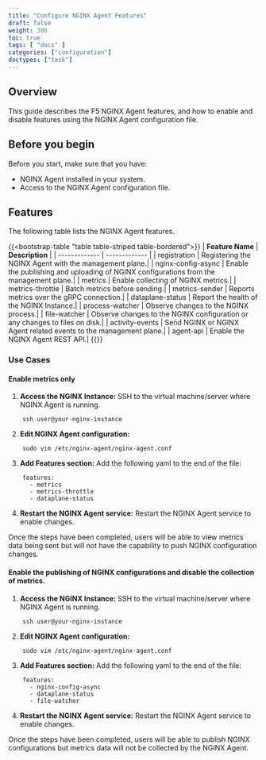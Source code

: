 ```yaml
---
title: "Configure NGINX Agent Features"
draft: false
weight: 300
toc: true
tags: [ "docs" ]
categories: ["configuration"]
doctypes: ["task"]
---
```


## Overview

This guide describes the F5 NGINX Agent features, and how to enable and disable features using the NGINX Agent configuration file.

## Before you begin

Before you start, make sure that you have:

- NGINX Agent installed in your system.
- Access to the NGINX Agent configuration file.


## Features

The following table lists the NGINX Agent features.

{{<bootstrap-table "table table-striped table-bordered">}}
| **Feature Name**      | **Description**      |
| ------------- | ------------- |
| registration | Registering the NGINX Agent with the management plane.|
| nginx-config-async | Enable the publishing and uploading of NGINX configurations from the management plane.|
| metrics | Enable collecting of NGINX metrics.|
| metrics-throttle | Batch metrics before sending.|
| metrics-sender | Reports metrics over the gRPC connection.|
| dataplane-status | Report the health of the NGINX Instance.|
| process-watcher | Observe changes to the NGINX process.|
| file-watcher | Observe changes to the NGINX configuration or any changes to files on disk.|
| activity-events | Send NGINX or NGINX Agent related events to the management plane.|
| agent-api | Enable the NGINX Agent REST API.|
{{</bootstrap-table>}}

### Use Cases

#### Enable metrics only
1. **Access the NGINX Instance:** SSH to the virtual machine/server where NGINX Agent is running.
```
    ssh user@your-nginx-instance
```
2. **Edit NGINX Agent configuration:** 
```
    sudo vim /etc/nginx-agent/nginx-agent.conf
```
3. **Add Features section:** Add the following yaml to the end of the file:

```
    features:
      - metrics
      - metrics-throttle
      - dataplane-status
``` 

4. **Restart the NGINX Agent service:** Restart the NGINX Agent service to enable changes.

Once the steps have been completed, users will be able to view metrics data being sent but will not have the capability to push NGINX configuration changes.

#### Enable the publishing of NGINX configurations and disable the collection of metrics.
1. **Access the NGINX Instance:** SSH to the virtual machine/server where NGINX Agent is running.
```
    ssh user@your-nginx-instance
```
2. **Edit NGINX Agent configuration:** 
```
    sudo vim /etc/nginx-agent/nginx-agent.conf
```
3. **Add Features section:** Add the following yaml to the end of the file:

```
    features:
      - nginx-config-async
      - dataplane-status
      - file-watcher
``` 

4. **Restart the NGINX Agent service:** Restart the NGINX Agent service to enable changes.

Once the steps have been completed, users will be able to publish NGINX configurations but metrics data will not be collected by the NGINX Agent. 

